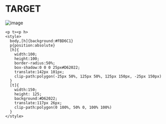# TARGET

![image](https://github.com/gaschneider/cssbattle/assets/16023844/421eaeca-a967-4581-9b35-7f9937271168)

```
<p t><p h>
<style>
  body,[h]{background:#FBD6C1}
  p{position:absolute}
  [h]{
    width:100;
    height:100;
    border-radius:50%;
    box-shadow:0 0 0 25px#D62022;
    translate:142px 101px;
    clip-path:polygon(-25px 50%, 125px 50%, 125px 150px, -25px 150px)
  }
  [t]{
    width:150;
    height: 125;
    background:#D62022;
    translate:117px 26px;
    clip-path:polygon(0 100%, 50% 0, 100% 100%)
  }
</style>
```
